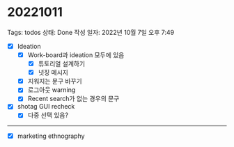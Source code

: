 # 20221011

Tags: todos
상태: Done
작성 일자: 2022년 10월 7일 오후 7:49

- [x]  Ideation
    - [x]  Work-board과 ideation 모두에 있음
        - [x]  튜토리얼 설계하기
        - [x]  넛징 메시지
    - [x]  지워지는 문구 바꾸기
    - [x]  로그아웃 warning
    - [x]  Recent search가 없는 경우의 문구
- [x]  shotag GUI recheck
    - [x]  다중 선택 있음?

---

- [x]  marketing ethnography